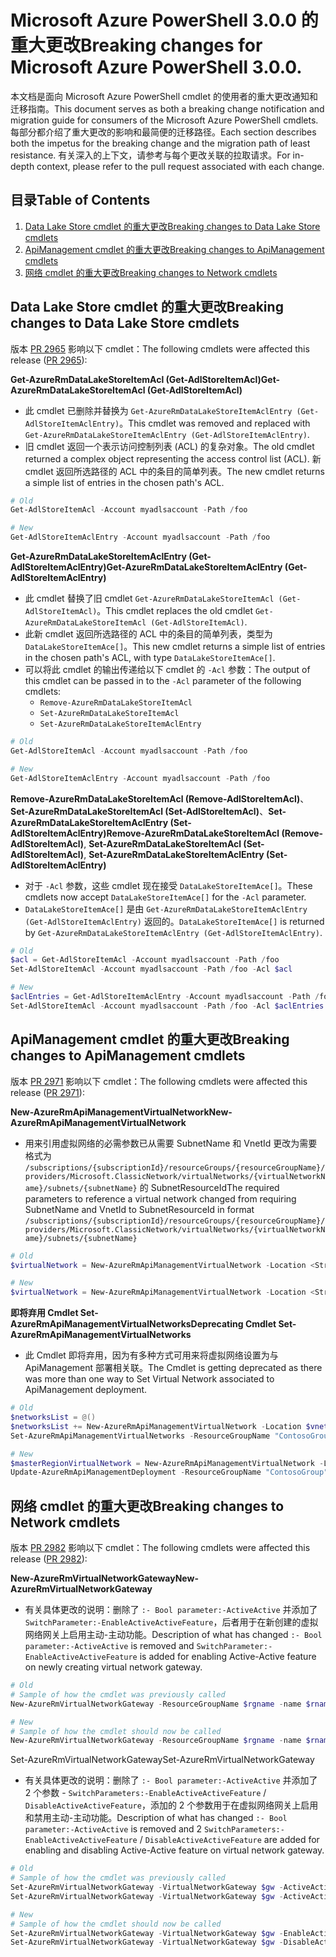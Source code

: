 # <a name="breaking-changes-for-microsoft-azure-powershell-300"></a><span data-ttu-id="68a5e-101">Microsoft Azure PowerShell 3.0.0 的重大更改</span><span class="sxs-lookup"><span data-stu-id="68a5e-101">Breaking changes for Microsoft Azure PowerShell 3.0.0.</span></span>

<span data-ttu-id="68a5e-102">本文档是面向 Microsoft Azure PowerShell cmdlet 的使用者的重大更改通知和迁移指南。</span><span class="sxs-lookup"><span data-stu-id="68a5e-102">This document serves as both a breaking change notification and migration guide for consumers of the Microsoft Azure PowerShell cmdlets.</span></span>  <span data-ttu-id="68a5e-103">每部分都介绍了重大更改的影响和最简便的迁移路径。</span><span class="sxs-lookup"><span data-stu-id="68a5e-103">Each section describes both the impetus for the breaking change and the migration path of least resistance.</span></span>  <span data-ttu-id="68a5e-104">有关深入的上下文，请参考与每个更改关联的拉取请求。</span><span class="sxs-lookup"><span data-stu-id="68a5e-104">For in-depth context, please refer to the pull request associated with each change.</span></span>

## <a name="table-of-contents"></a><span data-ttu-id="68a5e-105">目录</span><span class="sxs-lookup"><span data-stu-id="68a5e-105">Table of Contents</span></span>
1. [<span data-ttu-id="68a5e-106">Data Lake Store cmdlet 的重大更改</span><span class="sxs-lookup"><span data-stu-id="68a5e-106">Breaking changes to Data Lake Store cmdlets</span></span>](#breaking-changes-to-data-lake-store-cmdlets)
2. [<span data-ttu-id="68a5e-107">ApiManagement cmdlet 的重大更改</span><span class="sxs-lookup"><span data-stu-id="68a5e-107">Breaking changes to ApiManagement cmdlets</span></span>](#breaking-changes-to-apimanagement-cmdlets)
3. [<span data-ttu-id="68a5e-108">网络 cmdlet 的重大更改</span><span class="sxs-lookup"><span data-stu-id="68a5e-108">Breaking changes to Network cmdlets</span></span>](#breaking-changes-to-network-cmdlets)

## <a name="breaking-changes-to-data-lake-store-cmdlets"></a><span data-ttu-id="68a5e-109">Data Lake Store cmdlet 的重大更改</span><span class="sxs-lookup"><span data-stu-id="68a5e-109">Breaking changes to Data Lake Store cmdlets</span></span>

<span data-ttu-id="68a5e-110">版本 [PR 2965](https://github.com/Azure/azure-powershell/pull/2965) 影响以下 cmdlet：</span><span class="sxs-lookup"><span data-stu-id="68a5e-110">The following cmdlets were affected this release ([PR 2965](https://github.com/Azure/azure-powershell/pull/2965)):</span></span>

<span data-ttu-id="68a5e-111">**Get-AzureRmDataLakeStoreItemAcl (Get-AdlStoreItemAcl)**</span><span class="sxs-lookup"><span data-stu-id="68a5e-111">**Get-AzureRmDataLakeStoreItemAcl (Get-AdlStoreItemAcl)**</span></span>
- <span data-ttu-id="68a5e-112">此 cmdlet 已删除并替换为 ``Get-AzureRmDataLakeStoreItemAclEntry (Get-AdlStoreItemAclEntry)``。</span><span class="sxs-lookup"><span data-stu-id="68a5e-112">This cmdlet was removed and replaced with ``Get-AzureRmDataLakeStoreItemAclEntry (Get-AdlStoreItemAclEntry)``.</span></span>
- <span data-ttu-id="68a5e-113">旧 cmdlet 返回一个表示访问控制列表 (ACL) 的复杂对象。</span><span class="sxs-lookup"><span data-stu-id="68a5e-113">The old cmdlet returned a complex object representing the access control list (ACL).</span></span> <span data-ttu-id="68a5e-114">新 cmdlet 返回所选路径的 ACL 中的条目的简单列表。</span><span class="sxs-lookup"><span data-stu-id="68a5e-114">The new cmdlet returns a simple list of entries in the chosen path's ACL.</span></span>

```powershell
# Old
Get-AdlStoreItemAcl -Account myadlsaccount -Path /foo

# New
Get-AdlStoreItemAclEntry -Account myadlsaccount -Path /foo
```

<span data-ttu-id="68a5e-115">**Get-AzureRmDataLakeStoreItemAclEntry (Get-AdlStoreItemAclEntry)**</span><span class="sxs-lookup"><span data-stu-id="68a5e-115">**Get-AzureRmDataLakeStoreItemAclEntry (Get-AdlStoreItemAclEntry)**</span></span>
- <span data-ttu-id="68a5e-116">此 cmdlet 替换了旧 cmdlet ``Get-AzureRmDataLakeStoreItemAcl (Get-AdlStoreItemAcl)``。</span><span class="sxs-lookup"><span data-stu-id="68a5e-116">This cmdlet replaces the old cmdlet ``Get-AzureRmDataLakeStoreItemAcl (Get-AdlStoreItemAcl)``.</span></span>
- <span data-ttu-id="68a5e-117">此新 cmdlet 返回所选路径的 ACL 中的条目的简单列表，类型为 ``DataLakeStoreItemAce[]``。</span><span class="sxs-lookup"><span data-stu-id="68a5e-117">This new cmdlet returns a simple list of entries in the chosen path's ACL, with type ``DataLakeStoreItemAce[]``.</span></span>
- <span data-ttu-id="68a5e-118">可以将此 cmdlet 的输出传递给以下 cmdlet 的 ``-Acl`` 参数：</span><span class="sxs-lookup"><span data-stu-id="68a5e-118">The output of this cmdlet can be passed in to the ``-Acl`` parameter of the following cmdlets:</span></span>
   - ``Remove-AzureRmDataLakeStoreItemAcl``
   - ``Set-AzureRmDataLakeStoreItemAcl``
   - ``Set-AzureRmDataLakeStoreItemAclEntry``

```powershell
# Old
Get-AdlStoreItemAcl -Account myadlsaccount -Path /foo

# New
Get-AdlStoreItemAclEntry -Account myadlsaccount -Path /foo
```

<span data-ttu-id="68a5e-119">**Remove-AzureRmDataLakeStoreItemAcl (Remove-AdlStoreItemAcl)**、**Set-AzureRmDataLakeStoreItemAcl (Set-AdlStoreItemAcl)**、**Set-AzureRmDataLakeStoreItemAclEntry (Set-AdlStoreItemAclEntry)**</span><span class="sxs-lookup"><span data-stu-id="68a5e-119">**Remove-AzureRmDataLakeStoreItemAcl (Remove-AdlStoreItemAcl)**, **Set-AzureRmDataLakeStoreItemAcl (Set-AdlStoreItemAcl)**, **Set-AzureRmDataLakeStoreItemAclEntry (Set-AdlStoreItemAclEntry)**</span></span>
- <span data-ttu-id="68a5e-120">对于 ``-Acl`` 参数，这些 cmdlet 现在接受 ``DataLakeStoreItemAce[]``。</span><span class="sxs-lookup"><span data-stu-id="68a5e-120">These cmdlets now accept ``DataLakeStoreItemAce[]`` for the ``-Acl`` parameter.</span></span>
- <span data-ttu-id="68a5e-121">``DataLakeStoreItemAce[]`` 是由 ``Get-AzureRmDataLakeStoreItemAclEntry (Get-AdlStoreItemAclEntry)`` 返回的。</span><span class="sxs-lookup"><span data-stu-id="68a5e-121">``DataLakeStoreItemAce[]`` is returned by ``Get-AzureRmDataLakeStoreItemAclEntry (Get-AdlStoreItemAclEntry)``.</span></span>

```powershell
# Old
$acl = Get-AdlStoreItemAcl -Account myadlsaccount -Path /foo
Set-AdlStoreItemAcl -Account myadlsaccount -Path /foo -Acl $acl

# New
$aclEntries = Get-AdlStoreItemAclEntry -Account myadlsaccount -Path /foo
Set-AdlStoreItemAcl -Account myadlsaccount -Path /foo -Acl $aclEntries
```

## <a name="breaking-changes-to-apimanagement-cmdlets"></a><span data-ttu-id="68a5e-122">ApiManagement cmdlet 的重大更改</span><span class="sxs-lookup"><span data-stu-id="68a5e-122">Breaking changes to ApiManagement cmdlets</span></span>

<span data-ttu-id="68a5e-123">版本 [PR 2971](https://github.com/Azure/azure-powershell/pull/2971) 影响以下 cmdlet：</span><span class="sxs-lookup"><span data-stu-id="68a5e-123">The following cmdlets were affected this release ([PR 2971](https://github.com/Azure/azure-powershell/pull/2971)):</span></span>

<span data-ttu-id="68a5e-124">**New-AzureRmApiManagementVirtualNetwork**</span><span class="sxs-lookup"><span data-stu-id="68a5e-124">**New-AzureRmApiManagementVirtualNetwork**</span></span>
- <span data-ttu-id="68a5e-125">用来引用虚拟网络的必需参数已从需要 SubnetName 和 VnetId 更改为需要格式为 ``/subscriptions/{subscriptionId}/resourceGroups/{resourceGroupName}/providers/Microsoft.ClassicNetwork/virtualNetworks/{virtualNetworkName}/subnets/{subnetName}`` 的 SubnetResourceId</span><span class="sxs-lookup"><span data-stu-id="68a5e-125">The required parameters to reference a virtual network changed from requiring SubnetName and VnetId to SubnetResourceId in format ``/subscriptions/{subscriptionId}/resourceGroups/{resourceGroupName}/providers/Microsoft.ClassicNetwork/virtualNetworks/{virtualNetworkName}/subnets/{subnetName}``</span></span>

```powershell
# Old
$virtualNetwork = New-AzureRmApiManagementVirtualNetwork -Location <String> -SubnetName <String> -VnetId <Guid>

# New
$virtualNetwork = New-AzureRmApiManagementVirtualNetwork -Location <String> -SubnetResourceId <String>

```

<span data-ttu-id="68a5e-126">**即将弃用 Cmdlet Set-AzureRmApiManagementVirtualNetworks**</span><span class="sxs-lookup"><span data-stu-id="68a5e-126">**Deprecating Cmdlet Set-AzureRmApiManagementVirtualNetworks**</span></span>
- <span data-ttu-id="68a5e-127">此 Cmdlet 即将弃用，因为有多种方式可用来将虚拟网络设置为与 ApiManagement 部署相关联。</span><span class="sxs-lookup"><span data-stu-id="68a5e-127">The Cmdlet is getting deprecated as there was more than one way to Set Virtual Network associated to ApiManagement deployment.</span></span>

```powershell
# Old
$networksList = @()
$networksList += New-AzureRmApiManagementVirtualNetwork -Location $vnetLocation -VnetId $vnetId -SubnetName $subnetName
Set-AzureRmApiManagementVirtualNetworks -ResourceGroupName "ContosoGroup" -Name "ContosoApi" -VirtualNetworks $networksList

# New
$masterRegionVirtualNetwork = New-AzureRmApiManagementVirtualNetwork -Location <String> -SubnetResourceId <String>
Update-AzureRmApiManagementDeployment -ResourceGroupName "ContosoGroup" -Name "ContosoApi" -VirtualNetwork $masterRegionVirtualNetwork
```

## <a name="breaking-changes-to-network-cmdlets"></a><span data-ttu-id="68a5e-128">网络 cmdlet 的重大更改</span><span class="sxs-lookup"><span data-stu-id="68a5e-128">Breaking changes to Network cmdlets</span></span>

<span data-ttu-id="68a5e-129">版本 [PR 2982](https://github.com/Azure/azure-powershell/pull/2982) 影响以下 cmdlet：</span><span class="sxs-lookup"><span data-stu-id="68a5e-129">The following cmdlets were affected this release ([PR 2982](https://github.com/Azure/azure-powershell/pull/2982)):</span></span>

<span data-ttu-id="68a5e-130">**New-AzureRmVirtualNetworkGateway**</span><span class="sxs-lookup"><span data-stu-id="68a5e-130">**New-AzureRmVirtualNetworkGateway**</span></span>
- <span data-ttu-id="68a5e-131">有关具体更改的说明：删除了 ``:- Bool parameter:-ActiveActive`` 并添加了 ``SwitchParameter:-EnableActiveActiveFeature``，后者用于在新创建的虚拟网络网关上启用主动-主动功能。</span><span class="sxs-lookup"><span data-stu-id="68a5e-131">Description of what has changed ``:- Bool parameter:-ActiveActive`` is removed and ``SwitchParameter:-EnableActiveActiveFeature`` is added for enabling Active-Active feature on newly creating virtual network gateway.</span></span>

```powershell
# Old 
# Sample of how the cmdlet was previously called
New-AzureRmVirtualNetworkGateway -ResourceGroupName $rgname -name $rname -Location $location -IpConfigurations $vnetIpConfig1,$vnetIpConfig2 -GatewayType Vpn -VpnType RouteBased -EnableBgp $false -GatewaySku HighPerformance -ActiveActive $true

# New
# Sample of how the cmdlet should now be called
New-AzureRmVirtualNetworkGateway -ResourceGroupName $rgname -name $rname -Location $location -IpConfigurations $vnetIpConfig1,$vnetIpConfig2 -GatewayType Vpn -VpnType RouteBased -EnableBgp $false -GatewaySku HighPerformance -EnableActiveActiveFeature
```

<span data-ttu-id="68a5e-132">Set-AzureRmVirtualNetworkGateway</span><span class="sxs-lookup"><span data-stu-id="68a5e-132">Set-AzureRmVirtualNetworkGateway</span></span>
- <span data-ttu-id="68a5e-133">有关具体更改的说明：删除了 ``:- Bool parameter:-ActiveActive`` 并添加了 2 个参数 - ``SwitchParameters:-EnableActiveActiveFeature`` / ``DisableActiveActiveFeature``，添加的 2 个参数用于在虚拟网络网关上启用和禁用主动-主动功能。</span><span class="sxs-lookup"><span data-stu-id="68a5e-133">Description of what has changed ``:- Bool parameter:-ActiveActive`` is removed and 2 ``SwitchParameters:-EnableActiveActiveFeature`` / ``DisableActiveActiveFeature`` are added for enabling and disabling Active-Active feature on virtual network gateway.</span></span>

```powershell
# Old
# Sample of how the cmdlet was previously called
Set-AzureRmVirtualNetworkGateway -VirtualNetworkGateway $gw -ActiveActive $true
Set-AzureRmVirtualNetworkGateway -VirtualNetworkGateway $gw -ActiveActive $false  

# New
# Sample of how the cmdlet should now be called
Set-AzureRmVirtualNetworkGateway -VirtualNetworkGateway $gw -EnableActiveActiveFeature
Set-AzureRmVirtualNetworkGateway -VirtualNetworkGateway $gw -DisableActiveActiveFeature
```